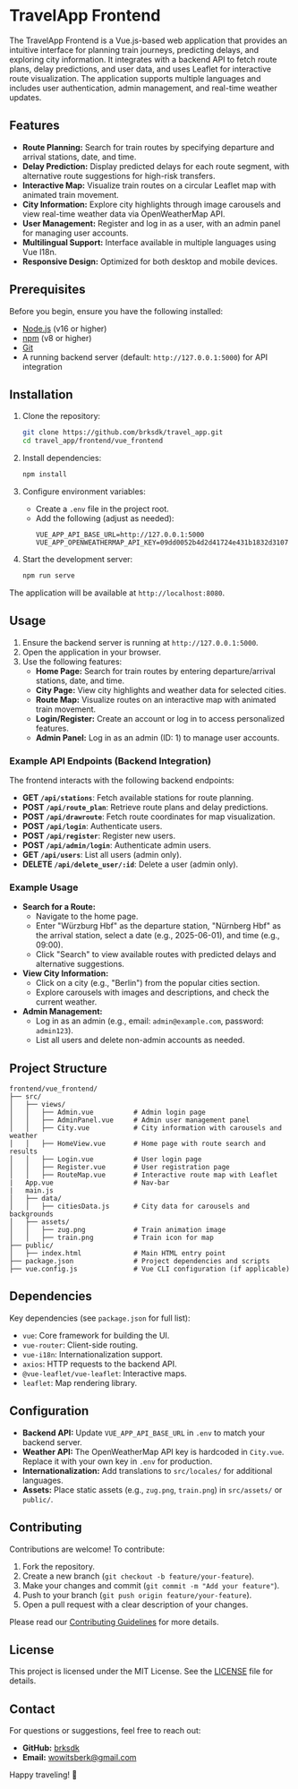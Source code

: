 # TravelApp Frontend

The TravelApp Frontend is a Vue.js-based web application that provides an intuitive interface for planning train journeys, predicting delays, and exploring city information. It integrates with a backend API to fetch route plans, delay predictions, and user data, and uses Leaflet for interactive route visualization. The application supports multiple languages and includes user authentication, admin management, and real-time weather updates.

## Features
- **Route Planning:** Search for train routes by specifying departure and arrival stations, date, and time.
- **Delay Prediction:** Display predicted delays for each route segment, with alternative route suggestions for high-risk transfers.
- **Interactive Map:** Visualize train routes on a circular Leaflet map with animated train movement.
- **City Information:** Explore city highlights through image carousels and view real-time weather data via OpenWeatherMap API.
- **User Management:** Register and log in as a user, with an admin panel for managing user accounts.
- **Multilingual Support:** Interface available in multiple languages using Vue I18n.
- **Responsive Design:** Optimized for both desktop and mobile devices.

## Prerequisites
Before you begin, ensure you have the following installed:
- [Node.js](https://nodejs.org/) (v16 or higher)
- [npm](https://www.npmjs.com/) (v8 or higher)
- [Git](https://git-scm.com/)
- A running backend server (default: `http://127.0.0.1:5000`) for API integration

## Installation
1. Clone the repository:
   ```bash
   git clone https://github.com/brksdk/travel_app.git
   cd travel_app/frontend/vue_frontend
   ```

2. Install dependencies:
   ```bash
   npm install
   ```

3. Configure environment variables:
   - Create a `.env` file in the project root.
   - Add the following (adjust as needed):
     ```env
     VUE_APP_API_BASE_URL=http://127.0.0.1:5000
     VUE_APP_OPENWEATHERMAP_API_KEY=09dd0052b4d2d41724e431b1832d3107
     ```

4. Start the development server:
   ```bash
   npm run serve
   ```

The application will be available at `http://localhost:8080`.

## Usage
1. Ensure the backend server is running at `http://127.0.0.1:5000`.
2. Open the application in your browser.
3. Use the following features:
   - **Home Page:** Search for train routes by entering departure/arrival stations, date, and time.
   - **City Page:** View city highlights and weather data for selected cities.
   - **Route Map:** Visualize routes on an interactive map with animated train movement.
   - **Login/Register:** Create an account or log in to access personalized features.
   - **Admin Panel:** Log in as an admin (ID: 1) to manage user accounts.

### Example API Endpoints (Backend Integration)
The frontend interacts with the following backend endpoints:
- **GET `/api/stations`**: Fetch available stations for route planning.
- **POST `/api/route_plan`**: Retrieve route plans and delay predictions.
- **POST `/api/drawroute`**: Fetch route coordinates for map visualization.
- **POST `/api/login`**: Authenticate users.
- **POST `/api/register`**: Register new users.
- **POST `/api/admin/login`**: Authenticate admin users.
- **GET `/api/users`**: List all users (admin only).
- **DELETE `/api/delete_user/:id`**: Delete a user (admin only).

### Example Usage
- **Search for a Route:**
  - Navigate to the home page.
  - Enter "Würzburg Hbf" as the departure station, "Nürnberg Hbf" as the arrival station, select a date (e.g., 2025-06-01), and time (e.g., 09:00).
  - Click "Search" to view available routes with predicted delays and alternative suggestions.
- **View City Information:**
  - Click on a city (e.g., "Berlin") from the popular cities section.
  - Explore carousels with images and descriptions, and check the current weather.
- **Admin Management:**
  - Log in as an admin (e.g., email: `admin@example.com`, password: `admin123`).
  - List all users and delete non-admin accounts as needed.

## Project Structure
```
frontend/vue_frontend/
├── src/
│   ├── views/
│   │   ├── Admin.vue          # Admin login page
│   │   ├── AdminPanel.vue     # Admin user management panel
│   │   ├── City.vue           # City information with carousels and weather
│   │   ├── HomeView.vue       # Home page with route search and results
│   │   ├── Login.vue          # User login page
│   │   ├── Register.vue       # User registration page
│   │   ├── RouteMap.vue       # Interactive route map with Leaflet
|   App.vue                    # Nav-bar
|   main.js                     
│   ├── data/
│   │   ├── citiesData.js      # City data for carousels and backgrounds
│   ├── assets/
│   │   ├── zug.png            # Train animation image
│   │   ├── train.png          # Train icon for map
├── public/
│   ├── index.html             # Main HTML entry point
├── package.json               # Project dependencies and scripts
├── vue.config.js              # Vue CLI configuration (if applicable)
```

## Dependencies
Key dependencies (see `package.json` for full list):
- `vue`: Core framework for building the UI.
- `vue-router`: Client-side routing.
- `vue-i18n`: Internationalization support.
- `axios`: HTTP requests to the backend API.
- `@vue-leaflet/vue-leaflet`: Interactive maps.
- `leaflet`: Map rendering library.

## Configuration
- **Backend API:** Update `VUE_APP_API_BASE_URL` in `.env` to match your backend server.
- **Weather API:** The OpenWeatherMap API key is hardcoded in `City.vue`. Replace it with your own key in `.env` for production.
- **Internationalization:** Add translations to `src/locales/` for additional languages.
- **Assets:** Place static assets (e.g., `zug.png`, `train.png`) in `src/assets/` or `public/`.

## Contributing
Contributions are welcome! To contribute:
1. Fork the repository.
2. Create a new branch (`git checkout -b feature/your-feature`).
3. Make your changes and commit (`git commit -m "Add your feature"`).
4. Push to your branch (`git push origin feature/your-feature`).
5. Open a pull request with a clear description of your changes.

Please read our [Contributing Guidelines](CONTRIBUTING.md) for more details.

## License
This project is licensed under the MIT License. See the [LICENSE](LICENSE) file for details.

## Contact
For questions or suggestions, feel free to reach out:
- **GitHub:** [brksdk](https://github.com/brksdk)
- **Email:** wowitsberk@gmail.com

Happy traveling! 🚆
